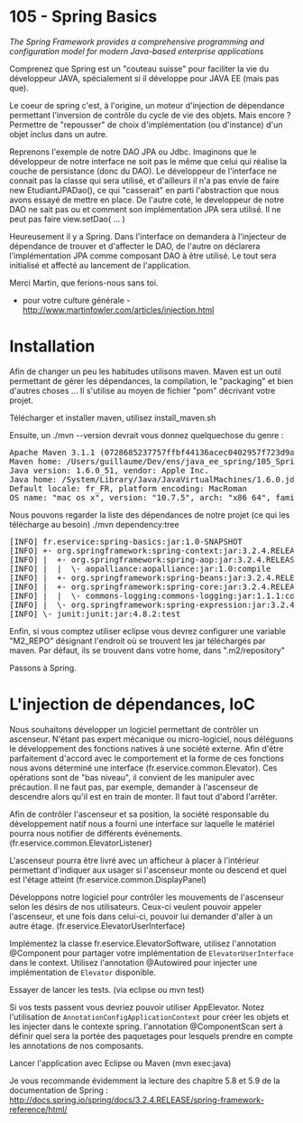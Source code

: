 105 - Spring Basics
===================

_The Spring Framework provides a comprehensive programming and configuration model for modern Java-based enterprise applications_

Comprenez que Spring est un "couteau suisse" pour faciliter la vie du développeur JAVA, spécialement si il développe pour JAVA EE (mais pas que).

Le coeur de spring c'est, à l'origine, un moteur d'injection de dépendance permettant l'inversion de contrôle du cycle de vie des objets.
Mais encore ? Permettre de "repousser" de choix d'implémentation (ou d'instance) d'un objet inclus dans un autre.

Reprenons l'exemple de notre DAO JPA ou Jdbc.
Imaginons que le développeur de notre interface ne soit pas le même que celui qui réalise la couche de persistance (donc du DAO).
Le développeur de l'interface ne connait pas la classe qui sera utilisé, et d'ailleurs il n'a pas envie de faire new EtudiantJPADao(), ce qui "casserait" en parti l'abstraction que nous avons essayé de mettre en place.
De l'autre coté, le developpeur de notre DAO ne sait pas ou et comment son implémentation JPA sera utilisé. Il ne peut pas faire view.setDao( ... )

Heureusement il y a Spring.
Dans l'interface on demandera à l'injecteur de dépendance de trouver et d'affecter le DAO, de l'autre on déclarera l'implémentation JPA comme composant DAO à être utilisé. Le tout sera initialisé et affecté au lancement de l'application.

Merci Martin, que ferions-nous sans toi.
- pour votre culture générale - http://www.martinfowler.com/articles/injection.html

# Installation

Afin de changer un peu les habitudes utilisons maven.
Maven est un outil permettant de gérer les dépendances, la compilation, le "packaging" et bien d'autres choses ...
Il s'utilise au moyen de fichier "pom" décrivant votre projet.

Télécharger et installer maven, utilisez install_maven.sh

Ensuite, un ./mvn --version devrait vous donnez quelquechose du genre :

<pre>
Apache Maven 3.1.1 (0728685237757ffbf44136acec0402957f723d9a; 2013-09-17 17:22:22+0200)
Maven home: /Users/guillaume/Dev/ens/java_ee_spring/105_SpringBasics/apache-maven-3.1.1
Java version: 1.6.0_51, vendor: Apple Inc.
Java home: /System/Library/Java/JavaVirtualMachines/1.6.0.jdk/Contents/Home
Default locale: fr_FR, platform encoding: MacRoman
OS name: "mac os x", version: "10.7.5", arch: "x86_64", family: "mac"
</pre>

Nous pouvons regarder la liste des dépendances de notre projet (ce qui les télécharge au besoin)
./mvn dependency:tree

<pre>
[INFO] fr.eservice:spring-basics:jar:1.0-SNAPSHOT
[INFO] +- org.springframework:spring-context:jar:3.2.4.RELEASE:compile
[INFO] |  +- org.springframework:spring-aop:jar:3.2.4.RELEASE:compile
[INFO] |  |  \- aopalliance:aopalliance:jar:1.0:compile
[INFO] |  +- org.springframework:spring-beans:jar:3.2.4.RELEASE:compile
[INFO] |  +- org.springframework:spring-core:jar:3.2.4.RELEASE:compile
[INFO] |  |  \- commons-logging:commons-logging:jar:1.1.1:compile
[INFO] |  \- org.springframework:spring-expression:jar:3.2.4.RELEASE:compile
[INFO] \- junit:junit:jar:4.8.2:test
</pre>

Enfin, si vous comptez utiliser eclipse vous devrez configurer une variable "M2_REPO" désignant l'endroit
où se trouvent les jar téléchargés par maven. Par défaut, ils se trouvent dans votre home, dans ".m2/repository"

Passons à Spring.

# L'injection de dépendances, IoC

Nous souhaitons développer un logiciel permettant de contrôler un ascenseur.
N'étant pas expert mécanique ou micro-logiciel, nous déléguons le développement des fonctions natives à une société externe. Afin d'être parfaitement d'accord avec le comportement et la forme de ces fonctions nous avons déterminé une interface (fr.eservice.common.Elevator). Ces opérations sont de "bas niveau", il convient de les manipuler avec précaution. Il ne faut pas, par exemple, demander à l'ascenseur de descendre alors qu'il est en train de monter. Il faut tout d'abord l'arrêter.

Afin de contrôler l'ascenseur et sa position, la société responsable du développement natif nous a fourni une interface sur laquelle le matériel pourra nous notifier de différents événements. (fr.eservice.common.ElevatorListener)

L'ascenseur pourra être livré avec un afficheur à placer à l'intérieur permettant d'indiquer aux usager si l'ascenseur monte ou descend et quel est l'étage atteint (fr.eservice.common.DisplayPanel)

Développons notre logiciel pour contrôler les mouvements de l'ascenseur selon les désirs de nos utilisateurs. Ceux-ci veulent pouvoir appeler l'ascenseur, et une fois dans celui-ci, pouvoir lui demander d'aller à un autre étage. (fr.eservice.ElevatorUserInterface)

Implémentez la classe fr.eservice.ElevatorSoftware, utilisez l'annotation @Component pour partager votre implémentation de `ElevatorUserInterface` dans le context. Utilisez l'annotation @Autowired pour injecter une implémentation de `Elevator` disponible.

Essayer de lancer les tests.
(via eclipse ou mvn test)

Si vos tests passent vous devriez pouvoir utiliser AppElevator.
Notez l'utilisation de `AnnotationConfigApplicationContext` pour créer les objets et les injecter dans le contexte spring.
l'annotation @ComponentScan sert à définir quel sera la portée des paquetages pour lesquels prendre en compte les annotations de nos composants.

Lancer l'application avec Eclipse ou Maven (mvn exec:java)

Je vous recommande évidemment la lecture des chapitre 5.8 et 5.9 de la documentation de Spring :
http://docs.spring.io/spring/docs/3.2.4.RELEASE/spring-framework-reference/html/

